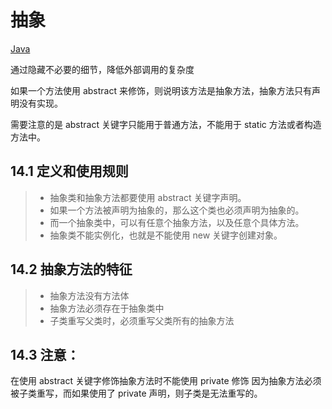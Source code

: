# 抽象
[Java](/back/java/README)

通过隐藏不必要的细节，降低外部调用的复杂度

如果一个方法使用 abstract 来修饰，则说明该方法是抽象方法，抽象方法只有声明没有实现。

需要注意的是 abstract 关键字只能用于普通方法，不能用于 static 方法或者构造方法中。

## 14.1 定义和使用规则

>- 抽象类和抽象方法都要使用 abstract 关键字声明。
>- 如果一个方法被声明为抽象的，那么这个类也必须声明为抽象的。
>- 而一个抽象类中，可以有任意个抽象方法，以及任意个具体方法。
>- 抽象类不能实例化，也就是不能使用 new 关键字创建对象。

## 14.2 抽象方法的特征

>- 抽象方法没有方法体
>- 抽象方法必须存在于抽象类中
>- 子类重写父类时，必须重写父类所有的抽象方法

## 14.3 注意：

在使用 abstract 关键字修饰抽象方法时不能使用 private 修饰
因为抽象方法必须被子类重写，而如果使用了 private 声明，则子类是无法重写的。